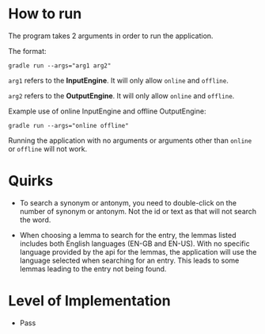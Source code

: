 # How to run

The program takes 2 arguments in order to run the application.

The format: 
```properties
gradle run --args="arg1 arg2"
```

`arg1` refers to the **InputEngine**. It will only allow `online` and `offline`.

`arg2` refers to the **OutputEngine**. It will only allow `online` and `offline`.

Example use of online InputEngine and offline OutputEngine:
```properties
gradle run --args="online offline"
```

Running the application with no arguments or arguments other than `online` or `offline` will not work.

# Quirks
- To search a synonym or antonym, you need to double-click on the number 
of synonym or antonym. Not the id or text as that will not search the word.

- When choosing a lemma to search for the entry, the lemmas listed includes both
English languages (EN-GB and EN-US). With no specific language provided by 
the api for the lemmas, the application will use the language selected 
when searching for an entry. This leads to some lemmas leading to the entry 
not being found.

# Level of Implementation
- Pass